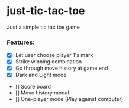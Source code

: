 # just-tic-tac-toe
Just a simple tic tac toe game

### Features:
- [X] Let user choose player 1's mark
- [X] Strike winning combination
- [X] Go through move history at game end
- [X] Dark and Light mode
- [] Score board
- [] Move history modal
- [] One-player mode (Play against computer)
